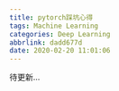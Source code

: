 ```yaml
---
title: pytorch踩坑心得
tags: Machine Learning
categories: Deep Learning
abbrlink: dadd677d
date: 2020-02-20 11:01:06
---
```

待更新...
